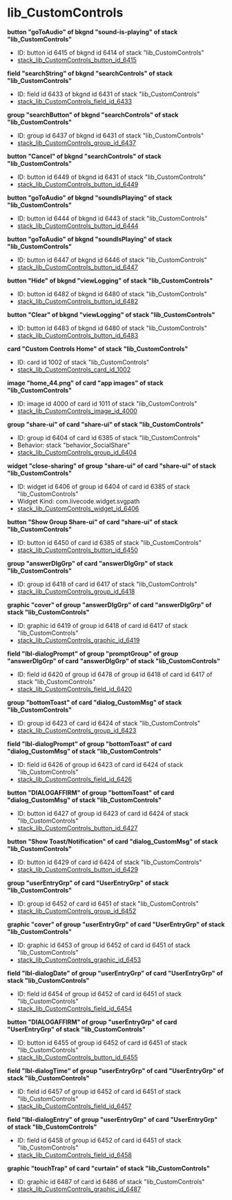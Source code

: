 # lib_CustomControls
**button "goToAudio" of bkgnd "sound-is-playing" of stack "lib_CustomControls"**
* ID: button id 6415 of bkgnd id 6414 of stack "lib_CustomControls"
* [stack_lib_CustomControls_button_id_6415](./../ScriptTracker/libraries/lib_CustomControls_Scripts/stack_lib_CustomControls_button_id_6415.livecodescript)

**field "searchString" of bkgnd "searchControls" of stack "lib_CustomControls"**
* ID: field id 6433 of bkgnd id 6431 of stack "lib_CustomControls"
* [stack_lib_CustomControls_field_id_6433](./../ScriptTracker/libraries/lib_CustomControls_Scripts/stack_lib_CustomControls_field_id_6433.livecodescript)

**group "searchButton" of bkgnd "searchControls" of stack "lib_CustomControls"**
* ID: group id 6437 of bkgnd id 6431 of stack "lib_CustomControls"
* [stack_lib_CustomControls_group_id_6437](./../ScriptTracker/libraries/lib_CustomControls_Scripts/stack_lib_CustomControls_group_id_6437.livecodescript)

**button "Cancel" of bkgnd "searchControls" of stack "lib_CustomControls"**
* ID: button id 6449 of bkgnd id 6431 of stack "lib_CustomControls"
* [stack_lib_CustomControls_button_id_6449](./../ScriptTracker/libraries/lib_CustomControls_Scripts/stack_lib_CustomControls_button_id_6449.livecodescript)

**button "goToAudio" of bkgnd "soundIsPlaying" of stack "lib_CustomControls"**
* ID: button id 6444 of bkgnd id 6443 of stack "lib_CustomControls"
* [stack_lib_CustomControls_button_id_6444](./../ScriptTracker/libraries/lib_CustomControls_Scripts/stack_lib_CustomControls_button_id_6444.livecodescript)

**button "goToAudio" of bkgnd "soundIsPlaying" of stack "lib_CustomControls"**
* ID: button id 6447 of bkgnd id 6446 of stack "lib_CustomControls"
* [stack_lib_CustomControls_button_id_6447](./../ScriptTracker/libraries/lib_CustomControls_Scripts/stack_lib_CustomControls_button_id_6447.livecodescript)

**button "Hide" of bkgnd "viewLogging" of stack "lib_CustomControls"**
* ID: button id 6482 of bkgnd id 6480 of stack "lib_CustomControls"
* [stack_lib_CustomControls_button_id_6482](./../ScriptTracker/libraries/lib_CustomControls_Scripts/stack_lib_CustomControls_button_id_6482.livecodescript)

**button "Clear" of bkgnd "viewLogging" of stack "lib_CustomControls"**
* ID: button id 6483 of bkgnd id 6480 of stack "lib_CustomControls"
* [stack_lib_CustomControls_button_id_6483](./../ScriptTracker/libraries/lib_CustomControls_Scripts/stack_lib_CustomControls_button_id_6483.livecodescript)

**card "Custom Controls Home" of stack "lib_CustomControls"**
* ID: card id 1002 of stack "lib_CustomControls"
* [stack_lib_CustomControls_card_id_1002](./../ScriptTracker/libraries/lib_CustomControls_Scripts/stack_lib_CustomControls_card_id_1002.livecodescript)

**image "home_44.png" of card "app images" of stack "lib_CustomControls"**
* ID: image id 4000 of card id 1011 of stack "lib_CustomControls"
* [stack_lib_CustomControls_image_id_4000](./../ScriptTracker/libraries/lib_CustomControls_Scripts/stack_lib_CustomControls_image_id_4000.livecodescript)

**group "share-ui" of card "share-ui" of stack "lib_CustomControls"**
* ID: group id 6404 of card id 6385 of stack "lib_CustomControls"
* Behavior: stack "behavior_SocialShare"
* [stack_lib_CustomControls_group_id_6404](./../ScriptTracker/libraries/lib_CustomControls_Scripts/stack_lib_CustomControls_group_id_6404.livecodescript)

**widget "close-sharing" of group "share-ui" of card "share-ui" of stack "lib_CustomControls"**
* ID: widget id 6406 of group id 6404 of card id 6385 of stack "lib_CustomControls"
* Widget Kind: com.livecode.widget.svgpath
* [stack_lib_CustomControls_widget_id_6406](./../ScriptTracker/libraries/lib_CustomControls_Scripts/stack_lib_CustomControls_widget_id_6406.livecodescript)

**button "Show Group Share-ui" of card "share-ui" of stack "lib_CustomControls"**
* ID: button id 6450 of card id 6385 of stack "lib_CustomControls"
* [stack_lib_CustomControls_button_id_6450](./../ScriptTracker/libraries/lib_CustomControls_Scripts/stack_lib_CustomControls_button_id_6450.livecodescript)

**group "answerDlgGrp" of card "answerDlgGrp" of stack "lib_CustomControls"**
* ID: group id 6418 of card id 6417 of stack "lib_CustomControls"
* [stack_lib_CustomControls_group_id_6418](./../ScriptTracker/libraries/lib_CustomControls_Scripts/stack_lib_CustomControls_group_id_6418.livecodescript)

**graphic "cover" of group "answerDlgGrp" of card "answerDlgGrp" of stack "lib_CustomControls"**
* ID: graphic id 6419 of group id 6418 of card id 6417 of stack "lib_CustomControls"
* [stack_lib_CustomControls_graphic_id_6419](./../ScriptTracker/libraries/lib_CustomControls_Scripts/stack_lib_CustomControls_graphic_id_6419.livecodescript)

**field "lbl-dialogPrompt" of group "promptGroup" of group "answerDlgGrp" of card "answerDlgGrp" of stack "lib_CustomControls"**
* ID: field id 6420 of group id 6478 of group id 6418 of card id 6417 of stack "lib_CustomControls"
* [stack_lib_CustomControls_field_id_6420](./../ScriptTracker/libraries/lib_CustomControls_Scripts/stack_lib_CustomControls_field_id_6420.livecodescript)

**group "bottomToast" of card "dialog_CustomMsg" of stack "lib_CustomControls"**
* ID: group id 6423 of card id 6424 of stack "lib_CustomControls"
* [stack_lib_CustomControls_group_id_6423](./../ScriptTracker/libraries/lib_CustomControls_Scripts/stack_lib_CustomControls_group_id_6423.livecodescript)

**field "lbl-dialogPrompt" of group "bottomToast" of card "dialog_CustomMsg" of stack "lib_CustomControls"**
* ID: field id 6426 of group id 6423 of card id 6424 of stack "lib_CustomControls"
* [stack_lib_CustomControls_field_id_6426](./../ScriptTracker/libraries/lib_CustomControls_Scripts/stack_lib_CustomControls_field_id_6426.livecodescript)

**button "DIALOGAFFIRM" of group "bottomToast" of card "dialog_CustomMsg" of stack "lib_CustomControls"**
* ID: button id 6427 of group id 6423 of card id 6424 of stack "lib_CustomControls"
* [stack_lib_CustomControls_button_id_6427](./../ScriptTracker/libraries/lib_CustomControls_Scripts/stack_lib_CustomControls_button_id_6427.livecodescript)

**button "Show Toast/Notification" of card "dialog_CustomMsg" of stack "lib_CustomControls"**
* ID: button id 6429 of card id 6424 of stack "lib_CustomControls"
* [stack_lib_CustomControls_button_id_6429](./../ScriptTracker/libraries/lib_CustomControls_Scripts/stack_lib_CustomControls_button_id_6429.livecodescript)

**group "userEntryGrp" of card "UserEntryGrp" of stack "lib_CustomControls"**
* ID: group id 6452 of card id 6451 of stack "lib_CustomControls"
* [stack_lib_CustomControls_group_id_6452](./../ScriptTracker/libraries/lib_CustomControls_Scripts/stack_lib_CustomControls_group_id_6452.livecodescript)

**graphic "cover" of group "userEntryGrp" of card "UserEntryGrp" of stack "lib_CustomControls"**
* ID: graphic id 6453 of group id 6452 of card id 6451 of stack "lib_CustomControls"
* [stack_lib_CustomControls_graphic_id_6453](./../ScriptTracker/libraries/lib_CustomControls_Scripts/stack_lib_CustomControls_graphic_id_6453.livecodescript)

**field "lbl-dialogDate" of group "userEntryGrp" of card "UserEntryGrp" of stack "lib_CustomControls"**
* ID: field id 6454 of group id 6452 of card id 6451 of stack "lib_CustomControls"
* [stack_lib_CustomControls_field_id_6454](./../ScriptTracker/libraries/lib_CustomControls_Scripts/stack_lib_CustomControls_field_id_6454.livecodescript)

**button "DIALOGAFFIRM" of group "userEntryGrp" of card "UserEntryGrp" of stack "lib_CustomControls"**
* ID: button id 6455 of group id 6452 of card id 6451 of stack "lib_CustomControls"
* [stack_lib_CustomControls_button_id_6455](./../ScriptTracker/libraries/lib_CustomControls_Scripts/stack_lib_CustomControls_button_id_6455.livecodescript)

**field "lbl-dialogTime" of group "userEntryGrp" of card "UserEntryGrp" of stack "lib_CustomControls"**
* ID: field id 6457 of group id 6452 of card id 6451 of stack "lib_CustomControls"
* [stack_lib_CustomControls_field_id_6457](./../ScriptTracker/libraries/lib_CustomControls_Scripts/stack_lib_CustomControls_field_id_6457.livecodescript)

**field "lbl-dialogEntry" of group "userEntryGrp" of card "UserEntryGrp" of stack "lib_CustomControls"**
* ID: field id 6458 of group id 6452 of card id 6451 of stack "lib_CustomControls"
* [stack_lib_CustomControls_field_id_6458](./../ScriptTracker/libraries/lib_CustomControls_Scripts/stack_lib_CustomControls_field_id_6458.livecodescript)

**graphic "touchTrap" of card "curtain" of stack "lib_CustomControls"**
* ID: graphic id 6487 of card id 6486 of stack "lib_CustomControls"
* [stack_lib_CustomControls_graphic_id_6487](./../ScriptTracker/libraries/lib_CustomControls_Scripts/stack_lib_CustomControls_graphic_id_6487.livecodescript)

